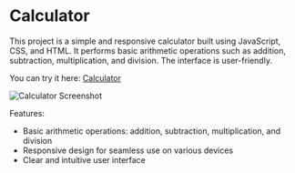 # Calculator

This project is a simple and responsive calculator built using JavaScript, CSS, and HTML. It performs basic arithmetic operations such as addition, subtraction, multiplication, and division. The interface is user-friendly.

You can try it here: [Calculator](https://lucekkk.github.io/calculator/)

![Calculator Screenshot](https://github.com/user-attachments/assets/cbc881e3-bf5c-41e1-884c-8aa05d46cde5)

Features:
- Basic arithmetic operations: addition, subtraction, multiplication, and division
- Responsive design for seamless use on various devices
- Clear and intuitive user interface

